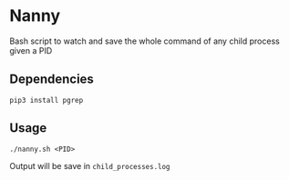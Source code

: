 # Nanny
Bash script to watch and save the whole command of any child process given a PID

## Dependencies

```
pip3 install pgrep
```

## Usage

```
./nanny.sh <PID>
```

Output will be save in `child_processes.log`

